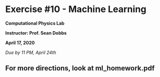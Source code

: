 # Exercise #10 - Machine Learning

**Computational Physics Lab**

**Instructor:  Prof. Sean Dobbs**

**April 17, 2020**

*Due by 11 PM, April 24th*


## For more directions, look at ml_homework.pdf
